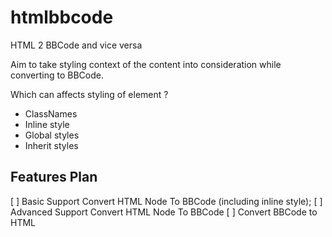 # htmlbbcode
HTML 2 BBCode and vice versa

Aim to take styling context of the content into consideration while converting to BBCode. 

Which can affects styling of element ?

- ClassNames
- Inline style
- Global styles
- Inherit styles

## Features Plan

[ ] Basic Support Convert HTML Node To BBCode (including inline style);
[ ] Advanced Support Convert HTML Node To BBCode
[ ] Convert BBCode to HTML
